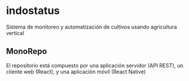 # indostatus
Sistema de monitoreo y automatización de cultivos usando agricultura vertical

## MonoRepo
El repositorio está compuesto por una aplicación servidor (API REST), un cliente web (React), y una aplicación móvil (React Native)
